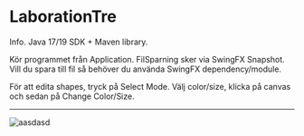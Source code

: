 # LaborationTre

Info.
Java 17/19 SDK + Maven library.

Kör programmet från Application.
FilSparning sker via SwingFX Snapshot.
Vill du spara till fil så behöver du använda SwingFX dependency/module. 

För att edita shapes, tryck på Select Mode. Välj color/size, klicka på canvas och sedan på Change Color/Size.



*****************************************************************************************************************




![aasdasd](https://user-images.githubusercontent.com/113700179/201470598-fbd1a17b-db43-42c9-8c1a-742a8537e9dc.png)
